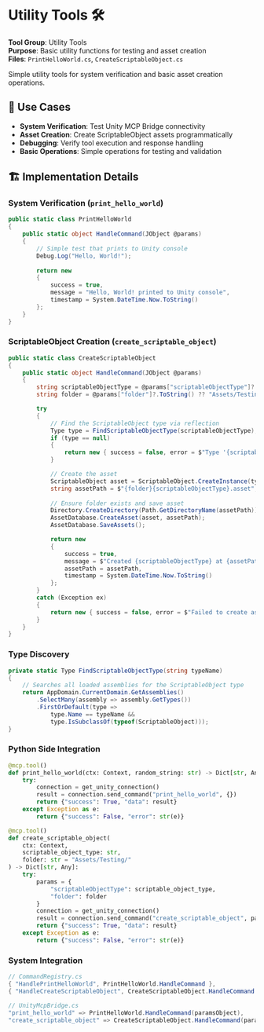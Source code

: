 # Utility Tools 🛠️

**Tool Group**: Utility Tools  
**Purpose**: Basic utility functions for testing and asset creation  
**Files**: `PrintHelloWorld.cs`, `CreateScriptableObject.cs`

Simple utility tools for system verification and basic asset creation operations.

## 🎯 Use Cases

- **System Verification**: Test Unity MCP Bridge connectivity
- **Asset Creation**: Create ScriptableObject assets programmatically
- **Debugging**: Verify tool execution and response handling
- **Basic Operations**: Simple operations for testing and validation

## 🏗️ Implementation Details

### System Verification (`print_hello_world`)
```csharp
public static class PrintHelloWorld
{
    public static object HandleCommand(JObject @params)
    {
        // Simple test that prints to Unity console
        Debug.Log("Hello, World!");
        
        return new
        {
            success = true,
            message = "Hello, World! printed to Unity console",
            timestamp = System.DateTime.Now.ToString()
        };
    }
}
```

### ScriptableObject Creation (`create_scriptable_object`)
```csharp
public static class CreateScriptableObject
{
    public static object HandleCommand(JObject @params)
    {
        string scriptableObjectType = @params["scriptableObjectType"]?.ToString();
        string folder = @params["folder"]?.ToString() ?? "Assets/Testing/";

        try
        {
            // Find the ScriptableObject type via reflection
            Type type = FindScriptableObjectType(scriptableObjectType);
            if (type == null)
            {
                return new { success = false, error = $"Type '{scriptableObjectType}' not found" };
            }

            // Create the asset
            ScriptableObject asset = ScriptableObject.CreateInstance(type);
            string assetPath = $"{folder}{scriptableObjectType}.asset";
            
            // Ensure folder exists and save asset
            Directory.CreateDirectory(Path.GetDirectoryName(assetPath));
            AssetDatabase.CreateAsset(asset, assetPath);
            AssetDatabase.SaveAssets();

            return new
            {
                success = true,
                message = $"Created {scriptableObjectType} at {assetPath}",
                assetPath = assetPath,
                timestamp = System.DateTime.Now.ToString()
            };
        }
        catch (Exception ex)
        {
            return new { success = false, error = $"Failed to create asset: {ex.Message}" };
        }
    }
}
```

### Type Discovery
```csharp
private static Type FindScriptableObjectType(string typeName)
{
    // Searches all loaded assemblies for the ScriptableObject type
    return AppDomain.CurrentDomain.GetAssemblies()
        .SelectMany(assembly => assembly.GetTypes())
        .FirstOrDefault(type => 
            type.Name == typeName && 
            type.IsSubclassOf(typeof(ScriptableObject)));
}
```

### Python Side Integration
```python
@mcp.tool()
def print_hello_world(ctx: Context, random_string: str) -> Dict[str, Any]:
    try:
        connection = get_unity_connection()
        result = connection.send_command("print_hello_world", {})
        return {"success": True, "data": result}
    except Exception as e:
        return {"success": False, "error": str(e)}

@mcp.tool()
def create_scriptable_object(
    ctx: Context,
    scriptable_object_type: str,
    folder: str = "Assets/Testing/"
) -> Dict[str, Any]:
    try:
        params = {
            "scriptableObjectType": scriptable_object_type,
            "folder": folder
        }
        connection = get_unity_connection()
        result = connection.send_command("create_scriptable_object", params)
        return {"success": True, "data": result}
    except Exception as e:
        return {"success": False, "error": str(e)}
```

### System Integration
```csharp
// CommandRegistry.cs
{ "HandlePrintHelloWorld", PrintHelloWorld.HandleCommand },
{ "HandleCreateScriptableObject", CreateScriptableObject.HandleCommand },

// UnityMcpBridge.cs
"print_hello_world" => PrintHelloWorld.HandleCommand(paramsObject),
"create_scriptable_object" => CreateScriptableObject.HandleCommand(paramsObject),
```
